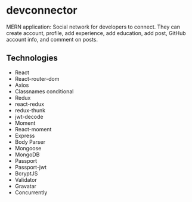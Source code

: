# devconnector

MERN application: Social network for developers to connect. They can create account, profile, add experience, add education, add post, GitHub account info, and comment on posts.


## Technologies

- React
- React-router-dom
- Axios
- Classnames conditional
- Redux
- react-redux
- redux-thunk
- jwt-decode
- Moment
- React-moment
- Express
- Body Parser
- Mongoose
- MongoDB
- Passport
- Passport-jwt
- BcryptJS
- Validator
- Gravatar
- Concurrently
